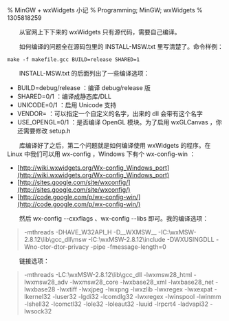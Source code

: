 % MinGW + wxWidgets 小记
% Programming; MinGW; wxWidgets
% 1305818259

　　从官网上下下来的 wxWidgets 只有源代码，需要自己编译。

　　如何编译的问题全在源码包里的 INSTALL-MSW.txt 里写清楚了。命令样例：

```
make -f makefile.gcc BUILD=release SHARED=1
```

　　INSTALL-MSW.txt 的后面列出了一些编译选项：

* BUILD=debug/release ：编译 debug/release 版
* SHARED=0/1 ：编译成静态库/DLL
* UNICODE=0/1 ：启用 Unicode 支持
* VENDOR= ：可以指定一个自定义的名字，出来的 dll 会带有这个名字
* USE_OPENGL=0/1 ：是否编译 OpenGL 模块。为了启用 wxGLCanvas ，你还需要修改 setup.h

　　库编译好了之后，第二个问题就是如何编译使用 wxWidgets 的程序。在 Linux 中我们可以用 wx-config ，Windows 下有个 wx-config-win ：

* [http://wiki.wxwidgets.org/Wx-config_Windows_port](http://wiki.wxwidgets.org/Wx-config_Windows_port)
* [http://sites.google.com/site/wxconfig/](http://sites.google.com/site/wxconfig/)
* [http://code.google.com/p/wx-config-win/](http://code.google.com/p/wx-config-win/)

　　然后 wx-config --cxxflags 、wx-config --libs 即可。我的编译选项：

> -mthreads -DHAVE_W32API_H -D__WXMSW__ -IC:\wxMSW-2.8.12\lib\gcc_dll\msw -IC:\wxMSW-2.8.12\include -DWXUSINGDLL -Wno-ctor-dtor-privacy -pipe -fmessage-length=0

　　链接选项：

> -mthreads -LC:\wxMSW-2.8.12\lib\gcc_dll -lwxmsw28_html -lwxmsw28_adv -lwxmsw28_core -lwxbase28_xml -lwxbase28_net -lwxbase28 -lwxtiff -lwxjpeg -lwxpng -lwxzlib -lwxregex -lwxexpat -lkernel32 -luser32 -lgdi32 -lcomdlg32 -lwxregex -lwinspool -lwinmm -lshell32 -lcomctl32 -lole32 -loleaut32 -luuid -lrpcrt4 -ladvapi32 -lwsock32
